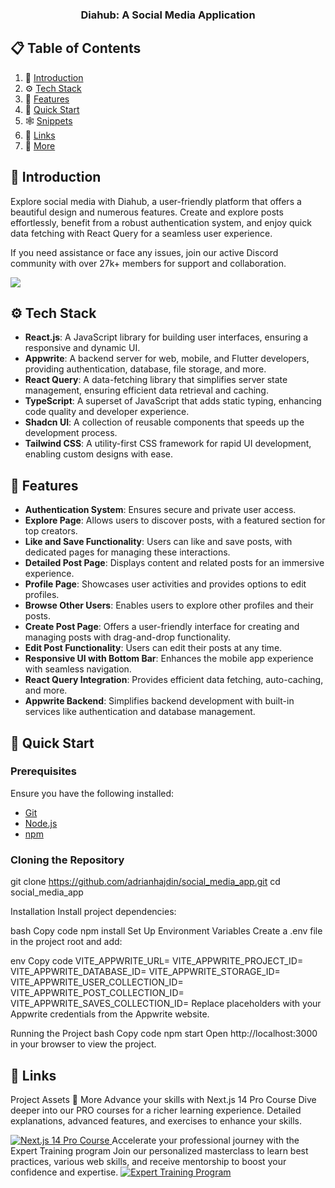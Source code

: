 <div align="center">
  <h3 align="center">Diahub: A Social Media Application</h3>
</div>

## 📋 Table of Contents

1. 🤖 [Introduction](#introduction)
2. ⚙️ [Tech Stack](#tech-stack)
3. 🔋 [Features](#features)
4. 🤸 [Quick Start](#quick-start)
5. 🕸️ [Snippets](#snippets)
6. 🔗 [Links](#links)
7. 🚀 [More](#more)

## 🤖 Introduction

Explore social media with Diahub, a user-friendly platform that offers a beautiful design and numerous features. Create and explore posts effortlessly, benefit from a robust authentication system, and enjoy quick data fetching with React Query for a seamless user experience.

If you need assistance or face any issues, join our active Discord community with over 27k+ members for support and collaboration.

<a href="https://discord.com/invite/n6EdbFJ" target="_blank">
  <img src="https://github.com/sujatagunale/EasyRead/assets/151519281/618f4872-1e10-42da-8213-1d69e486d02e" />
</a>

## ⚙️ Tech Stack

- **React.js**: A JavaScript library for building user interfaces, ensuring a responsive and dynamic UI.
- **Appwrite**: A backend server for web, mobile, and Flutter developers, providing authentication, database, file storage, and more.
- **React Query**: A data-fetching library that simplifies server state management, ensuring efficient data retrieval and caching.
- **TypeScript**: A superset of JavaScript that adds static typing, enhancing code quality and developer experience.
- **Shadcn UI**: A collection of reusable components that speeds up the development process.
- **Tailwind CSS**: A utility-first CSS framework for rapid UI development, enabling custom designs with ease.

## 🔋 Features

- **Authentication System**: Ensures secure and private user access.
- **Explore Page**: Allows users to discover posts, with a featured section for top creators.
- **Like and Save Functionality**: Users can like and save posts, with dedicated pages for managing these interactions.
- **Detailed Post Page**: Displays content and related posts for an immersive experience.
- **Profile Page**: Showcases user activities and provides options to edit profiles.
- **Browse Other Users**: Enables users to explore other profiles and their posts.
- **Create Post Page**: Offers a user-friendly interface for creating and managing posts with drag-and-drop functionality.
- **Edit Post Functionality**: Users can edit their posts at any time.
- **Responsive UI with Bottom Bar**: Enhances the mobile app experience with seamless navigation.
- **React Query Integration**: Provides efficient data fetching, auto-caching, and more.
- **Appwrite Backend**: Simplifies backend development with built-in services like authentication and database management.

## 🤸 Quick Start

### Prerequisites

Ensure you have the following installed:

- [Git](https://git-scm.com/)
- [Node.js](https://nodejs.org/en)
- [npm](https://www.npmjs.com/)

### Cloning the Repository

git clone https://github.com/adrianhajdin/social_media_app.git
cd social_media_app

Installation
Install project dependencies:

bash
Copy code
npm install
Set Up Environment Variables
Create a .env file in the project root and add:

env
Copy code
VITE_APPWRITE_URL=
VITE_APPWRITE_PROJECT_ID=
VITE_APPWRITE_DATABASE_ID=
VITE_APPWRITE_STORAGE_ID=
VITE_APPWRITE_USER_COLLECTION_ID=
VITE_APPWRITE_POST_COLLECTION_ID=
VITE_APPWRITE_SAVES_COLLECTION_ID=
Replace placeholders with your Appwrite credentials from the Appwrite website.

Running the Project
bash
Copy code
npm start
Open http://localhost:3000 in your browser to view the project.

## 🔗 Links
Project Assets
🚀 More
Advance your skills with Next.js 14 Pro Course
Dive deeper into our PRO courses for a richer learning experience. Detailed explanations, advanced features, and exercises to enhance your skills.

<a href="https://jsmastery.pro/next14" target="_blank">
  <img src="https://github.com/sujatagunale/EasyRead/assets/151519281/557837ce-f612-4530-ab24-189e75133c71" alt="Next.js 14 Pro Course">
</a>
Accelerate your professional journey with the Expert Training program
Join our personalized masterclass to learn best practices, various web skills, and receive mentorship to boost your confidence and expertise.

<a href="https://www.jsmastery.pro/masterclass" target="_blank">
  <img src="https://github.com/sujatagunale/EasyRead/assets/151519281/fed352ad-f27b-400d-9b8f-c7fe628acb84" alt="Expert Training Program">
</a>

#
